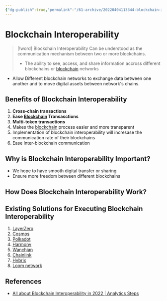 ```yaml
---
{"dg-publish":true,"permalink":"/61-archive/20220404113344-blockchain-interoperability/","dgHomeLink":true,"dgPassFrontmatter":false}
---
```



# Blockchain Interoperability

> [!word] Blockchain Interoperability
> Can be understood as the communication mechanism between two or more blockchains.
>
> - The ability to see, access, and share information accross different blockchains or [blockchain](61-Atomic/20220327115103-blockchain.md) networks

- Allow Different blockchain networks to exchange data between one another and to move digital assets between network's chains.

## Benefits of Blockchain Interoperability

1. **Cross-chain transactions**
2. **Ease [Blockchain](61-Atomic/20220327115103-blockchain.md) Transasctions**
3. **Multi-token transactions**
4. Makes the [blockchain](61-Atomic/20220327115103-blockchain.md) process easier and more transparent
5. Implementation of blockchain interoperability will incresase the communication rate of their blockchains
6. Ease Inter-blockchain communication

## Why is Blockchain Interoperability Important?

- We hope to have smooth digital transfer or sharing
- Ensure more freedom between different blockchains

## How Does Blockchain Interoperability Work?

## Existing Solutions for Executing Blockchain Interoperability

1. [LayerZero](20220410230058-LayerZero.md)
2. [Cosmos](Cosmos)
3. [Polkadot](Polkadot)
4. [Harmony](Harmony)
5. [Wanchian](Wanchian)
6. [Chainlink](Chainlink)
7. [Hybrix](Hybrix)
8. [Loom network](Loom-network)

## References

- [All about Blockchain Interoperability in 2022 | Analytics Steps](https://www.analyticssteps.com/blogs/all-about-blockchain-interoperability-2022)
